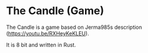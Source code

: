 # The Candle (Game)
The Candle is a game based on Jerma985s description (https://youtu.be/RXHeyKeKLEU).

It is 8 bit and written in Rust. 
